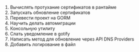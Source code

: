 1. Вычислять протухание сертификатов в рантайме
2. Запускать обновление сертификатов
3. Перевести проект на GORM
4. Научить делать автомиграции
5. Консольную утилиту
6. Слать уведомление в gotify
7. Написать метод для обновление через API DNS Providers
8. Добавить логирование в файл